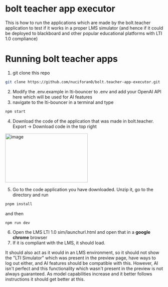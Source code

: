 # bolt teacher app executor 

This is how to run the applications which are made by the bolt.teacher application to test if it works in a proper LMS simulator (and hence if it could be deployed to blackboard and other popular educational platforms with LTI 1.0 compliance)

# Running bolt teacher apps

  1. git clone this repo
  ``` bash
  git clone https://github.com/nuciforan0/bolt.teacher-app-executor.git
  ```
  2. Modify the .env.example in lti-bouncer to .env and add your OpenAI API here which will be used for AI features
  3. navigate to the lti-bouncer in a terminal and type
  ```bash
 npm start
 ```
  4. Download the code of the application that was made in bolt.teacher. Export -> Download code in the top right
  <img width="263" height="156" alt="image" src="https://github.com/user-attachments/assets/65b7ef3f-acd8-4db2-a077-d836098bb79b" />
  
  5. Go to the code application you have downloaded. Unzip it, go to the directory and run
  ```bash
  pnpm install
  ```
  and then
  ```bash
  npm run dev
  ```
  
  6. Open the LMS LTI 1.0 sim/launchurl.html and open that in a **google chrome** browser
  7. If it is compliant with the LMS, it should load.
 
 It should also act as it would in an LMS environment, so it should not show the "LTI Simulator" which was present in the preview page, have ways to log out either, and AI features should be compatible with this.
     However, AI isn't perfect and this functionality which wasn't present in the preview is not always guaranteed. As model capabilities increase and it better follows instructions it should get better at this. 
   
